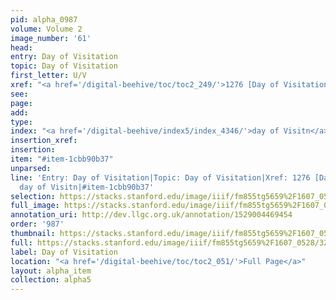 ```yaml
---
pid: alpha_0987
volume: Volume 2
image_number: '61'
head: 
entry: Day of Visitation
topic: Day of Visitation
first_letter: U/V
xref: "<a href='/digital-beehive/toc/toc2_249/'>1276 [Day of Visitation]</a>"
see: 
page: 
add: 
type: 
index: "<a href='/digital-beehive/index5/index_4346/'>day of Visitn</a>"
insertion_xref: 
insertion: 
item: "#item-1cbb90b37"
unparsed: 
line: 'Entry: Day of Visitation|Topic: Day of Visitation|Xref: 1276 [Day of Visitation]|Index:
  day of Visitn|#item-1cbb90b37'
selection: https://stacks.stanford.edu/image/iiif/fm855tg5659%2F1607_0528/323,4529,2995,298/full/0/default.jpg
full_image: https://stacks.stanford.edu/image/iiif/fm855tg5659%2F1607_0528/full/full/0/default.jpg
annotation_uri: http://dev.llgc.org.uk/annotation/1529004469454
order: '987'
thumbnail: https://stacks.stanford.edu/image/iiif/fm855tg5659%2F1607_0528/323,4529,600,180/250,/0/default.jpg
full: https://stacks.stanford.edu/image/iiif/fm855tg5659%2F1607_0528/323,4529,2995,298/full/0/default.jpg
label: Day of Visitation
location: "<a href='/digital-beehive/toc/toc2_051/'>Full Page</a>"
layout: alpha_item
collection: alpha5
---
```

